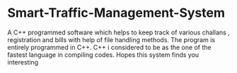 # Smart-Traffic-Management-System
A C++ programmed software which helps to keep track of various challans , registration and bills with help of file handling methods. The program is entirely programmed in C++. C++ i considered to be as the one of the fastest language in compiling codes. Hopes this system finds you interesting
